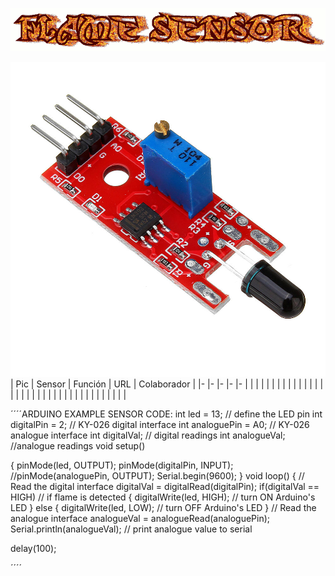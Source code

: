 ![](FlameSensor.gif)

![](FSENSOR.jpg)
| Pic 	| Sensor 	| Función 	| URL 	| Colaborador 	|
|-	|-	|-	|-	|-	|
|  	| 	|  	|  	|  	|
|  	|  	|  	|  	|  	|
|  	|  	|  	|  	|  	|
|  	|  	|  	|  	|  	|
|  	|  	|  	|  	|  	|
|  	|  	|  	|  	|  	|

´´´´ARDUINO
EXAMPLE SENSOR CODE:
int led = 13; // define the LED pin
int digitalPin = 2; // KY-026 digital interface
int analoguePin = A0; // KY-026 analogue interface
int digitalVal; // digital readings
int analogueVal; //analogue readings
void setup()

{
pinMode(led, OUTPUT);
pinMode(digitalPin, INPUT);
//pinMode(analoguePin, OUTPUT);
Serial.begin(9600);
}
void loop()
{
// Read the digital interface
digitalVal = digitalRead(digitalPin);
if(digitalVal == HIGH) // if flame is detected
{
digitalWrite(led, HIGH); // turn ON Arduino's LED
}
else
{
digitalWrite(led, LOW); // turn OFF Arduino's LED
}
// Read the analogue interface
analogueVal = analogueRead(analoguePin);
Serial.println(analogueVal); // print analogue value to serial

delay(100);

´´´´
